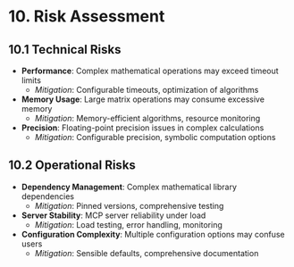 # 10. Risk Assessment

## 10.1 Technical Risks
- **Performance**: Complex mathematical operations may exceed timeout limits
  - *Mitigation*: Configurable timeouts, optimization of algorithms
- **Memory Usage**: Large matrix operations may consume excessive memory
  - *Mitigation*: Memory-efficient algorithms, resource monitoring
- **Precision**: Floating-point precision issues in complex calculations
  - *Mitigation*: Configurable precision, symbolic computation options

## 10.2 Operational Risks
- **Dependency Management**: Complex mathematical library dependencies
  - *Mitigation*: Pinned versions, comprehensive testing
- **Server Stability**: MCP server reliability under load
  - *Mitigation*: Load testing, error handling, monitoring
- **Configuration Complexity**: Multiple configuration options may confuse users
  - *Mitigation*: Sensible defaults, comprehensive documentation
